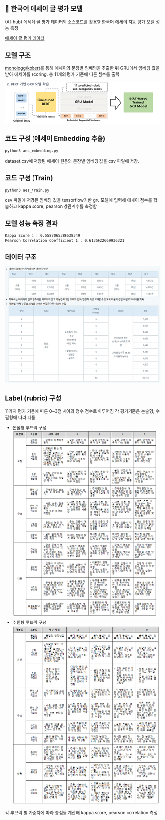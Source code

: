
## 📝  한국어 에세이 글 평가 모델
 (AI-hub) 에세이 글 평가 데이터와 소스코드를 활용한 한국어 에세이 자동 평가 모델 성능 측정

[에세이 글 평가 데이터](https://aihub.or.kr/aihubdata/data/view.do?currMenu=115&topMenu=100&aihubDataSe=realm&dataSetSn=545)


## 모델 구조
[monologg/kobert](https://github.com/monologg/KoBERT-Transformers)를 통해 에세이의 문장별 임베딩을 추출한 뒤 GRU에서 임베딩 값을 받아 에세이를 scoring. 총 11개의 평가 기준에 따른 점수를 출력

 ![default](image/model.png)

## 코드 구성 (에세이 Embedding 추출)
```bash
python3 aes_embedding.py
```
dataset.csv에 저장된 에세이 원문의 문장별 임베딩 값을 csv 파일에 저장.

## 코드 구성 (Train)
```bash
python3 aes_train.py
```
csv 파일에 저장된 임베딩 값을 tensorflow기반 gru 모델에 입력해 에세이 점수를 학습하고 kappa score, pearson 상관계수를 측정함

## 모델 성능 측정 결과
```
Kappa Score 1 : 0.5587065386538349
Pearson Correlation Coefficient 1 : 0.6135622669936321
```


## 데이터 구조
![data](image/data.png)

## Label (rubric) 구성
11가지 평가 기준에 따른 0~3점 사이의 정수 점수로 이루어짐
각 평가기준은 논술형, 수필형에 따라 다름

* 논술형 루브릭 구성
![non](image/non.png)
* 수필형 루브릭 구성
![su](image/su.png)

각 루브릭 별 가중치에 따라 총점을 계산해 kappa score, pearson correlation 측정